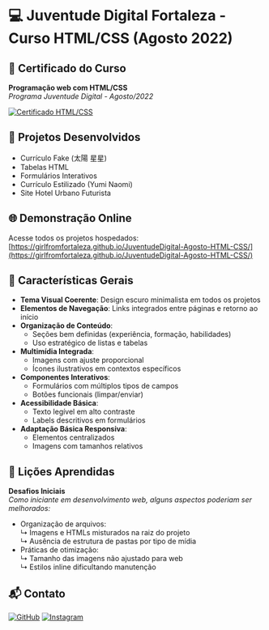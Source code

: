 # 💻 Juventude Digital Fortaleza - Curso HTML/CSS (Agosto 2022)

## 📜 Certificado do Curso
**Programação web com HTML/CSS**  
*Programa Juventude Digital - Agosto/2022*

[![Certificado HTML/CSS](https://girlfromfortaleza.github.io/me/assets/htmlhub/certtec22.PNG)](https://girlfromfortaleza.github.io/me/assets/htmlhub/certtec22.PNG)

## 🚀 Projetos Desenvolvidos
- Currículo Fake (太陽 星星)
- Tabelas HTML 
- Formulários Interativos
- Currículo Estilizado (Yumi Naomi)
- Site Hotel Urbano Futurista

## 🌐 Demonstração Online
Acesse todos os projetos hospedados:  
[https://girlfromfortaleza.github.io/JuventudeDigital-Agosto-HTML-CSS/](https://girlfromfortaleza.github.io/JuventudeDigital-Agosto-HTML-CSS/)

## 🎨 Características Gerais
- **Tema Visual Coerente**: Design escuro minimalista em todos os projetos
- **Elementos de Navegação**: Links integrados entre páginas e retorno ao início
- **Organização de Conteúdo**:
  - Seções bem definidas (experiência, formação, habilidades)
  - Uso estratégico de listas e tabelas
- **Multimídia Integrada**:
  - Imagens com ajuste proporcional
  - Ícones ilustrativos em contextos específicos
- **Componentes Interativos**:
  - Formulários com múltiplos tipos de campos
  - Botões funcionais (limpar/enviar)
- **Acessibilidade Básica**:
  - Texto legível em alto contraste
  - Labels descritivos em formulários
- **Adaptação Básica Responsiva**:
  - Elementos centralizados
  - Imagens com tamanhos relativos

## 📌 Lições Aprendidas
**Desafios Iniciais**  
*Como iniciante em desenvolvimento web, alguns aspectos poderiam ser melhorados:*
- Organização de arquivos:  
  ↳ Imagens e HTMLs misturados na raiz do projeto  
  ↳ Ausência de estrutura de pastas por tipo de mídia  
- Práticas de otimização:  
  ↳ Tamanho das imagens não ajustado para web  
  ↳ Estilos inline dificultando manutenção
  
## 📬 Contato
[![GitHub](https://img.shields.io/badge/GitHub-100000?style=for-the-badge&logo=github&logoColor=white)](https://github.com/girlfromfortaleza)
[![Instagram](https://img.shields.io/badge/Instagram-E4405F?style=for-the-badge&logo=instagram&logoColor=white)](https://www.instagram.com/veil.and.brush/)

